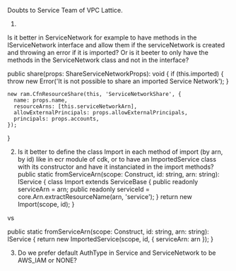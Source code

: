 Doubts to Service Team of VPC Lattice.

1. 
Is it better in ServiceNetwork for example to have methods in the IServiceNetwork interface and allow them if the serviceNetwork is created and throwing an error if it is imported?
Or is it beeter to only have the methods in the ServiceNetwork class and not in the interface?

  public share(props: ShareServiceNetworkProps): void {
    if (this.imported) {
      throw new Error('It is not possible to share an imported Service Network');
    }

    new ram.CfnResourceShare(this, 'ServiceNetworkShare', {
      name: props.name,
      resourceArns: [this.serviceNetworkArn],
      allowExternalPrincipals: props.allowExternalPrincipals,
      principals: props.accounts,
    });
  }


2. Is it better to define the class Import in each method of import (by arn, by id) like in ecr module of cdk, or to have an ImportedService class with its constructor and have it instanciated in the import methods?
 public static fromServiceArn(scope: Construct, id: string, arn: string): IService {
    class Import extends ServiceBase {
      public readonly serviceArn = arn;
      public readonly serviceId = core.Arn.extractResourceName(arn, 'service');
    }
    return new Import(scope, id);
  }

  vs

  public static fromServiceArn(scope: Construct, id: string, arn: string): IService {
    return new ImportedService(scope, id, { serviceArn: arn });
  }

3. Do we prefer default AuthType in Service and ServiceNetwork to be AWS_IAM or NONE?



